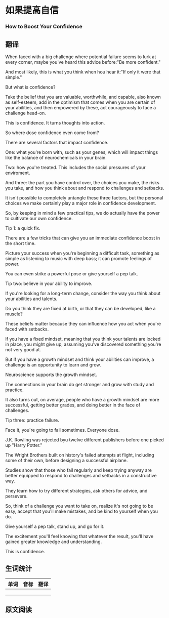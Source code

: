 # 如果提高自信
### How to Boost Your Confidence

## 翻译
When faced with a big challenge where potential failure seems to lurk at every corner, maybe you've heard this advice before:"Be more confident."

And most likely, this is what you think when hou hear it:"If only it were that simple."

But what is confidence?

Take the belief that you are valuable, worthwhile, and capable, also known as self-esteem, add in the optimism that comes when you are certain of your abilities, and then empowered by these, act courageously to face a challenge head-on.

This is confidence. It turns thoughts into action.

So where dose confidence even come from?

There are several factors that impact confidence.

One: what you're born with, such as your genes, which will impact things like the balance of neurochemicals in your brain.

Two: how you're treated. This includes the social pressures of your enviroment.

And three: the part you have control over, the choices you make, the risks you take, and how you think about and respond to challenges and setbacks.

It isn't possible to completely untangle these three factors, but the personal choices we make certainly play a major role in confidence development.

So, by keeping in mind a few practical tips, we do actually have the power to cultivate our own confidence.

Tip 1: a quick fix.

There are a few tricks that can give you an immediate confidence boost in the short time.

Picture your success when you're beginning a difficult task, something as simple as listening to music with deep bass; it can promote feelings of power.

You can even strike a powerful pose or give yourself a pep talk.

Tip two: believe in your ability to improve.

If you're looking for a long-term change, consider the way you think about your abilities and talents.

Do you think they are fixed at birth, or that they can be developed, like a muscle?

These beliefs matter because they can influence how you act when you're faced with setbacks.

If you have a fixed mindset, meaning that you think your talents are locked in place, you might give up, assuming you've discovered something you're not very good at.

But if you have a growth mindset and think your abilities can improve, a challenge is an opportunity to learn and grow.

Neuroscience supports the growth mindset.

The connections in your brain do get stronger and grow with study and practice.

It also turns out, on average, people who have a growth mindset are more successful, getting better grades, and doing better in the face of challenges.

Tip three: practice failure.

Face it, you're going to fail sometimes. Everyone dose.

J.K. Rowling was rejected byu twelve different publishers before one picked up "Harry Potter."

The Wright Brothers built on history's failed attempts at flight, including some of their own, before designing a successful airplane.

Studies show that those who fail regularly and keep trying anyway are better equipped to respond to challenges and setbacks in a constructive way.

They learn how to try different strategies, ask others for advice, and persevere.

So, think of a challenge you want to take on, realize it's not going to be easy, accept that you'll make mistakes, and be kind to yourself when you do.

Give yourself a pep talk, stand up, and go for it.

The excitement you'll feel knowing that whatever the result, you'll have gained greater knowledge and understanding.

This is confidence.

## 生词统计
| 单词 | 音标 | 翻译 |
| - | - | - |
|  |  |  |
|  |  |  |
|  |  |  |

## 原文阅读

<src-rtyAudio :src="'https://rtyxmd.gitee.io/rtyresources2019/2019-December/How%20to%20Boost%20Your%20Confidence.mp3'"></src-rtyAudio>
